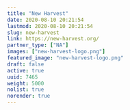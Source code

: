 ```yaml
---
title: "New Harvest"
date: 2020-08-10 20:21:54
lastmod: 2020-08-10 20:21:54
slug: new-harvest
link: https://new-harvest.org/
partner_type: ["NA"]
images: ["new-harvest-logo.png"]
featured_image: "new-harvest-logo.png"
draft: false
active: true
uuid: 7465
weight: 5000
nolist: true
norender: true
---
```

